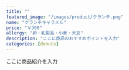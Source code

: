 ```yaml
---
title: ""
featured_image: "/images/product/クランチ.png"
name: "クランチキャラメル"
price: "￥300"
allergy: "卵・乳製品・小麦・大豆"
description: "ここに商品のおすすめポイントを入力"
categories: [donuts]
---
```


ここに商品紹介を入力
